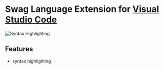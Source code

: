 # Swag Language Extension for [Visual Studio Code](http://code.visualstudio.com)

![Syntax Highlighting](https://github.com/zig-lang/vscode-zig/raw/master/./images/example.png)

## Features

 - syntax highlighting
